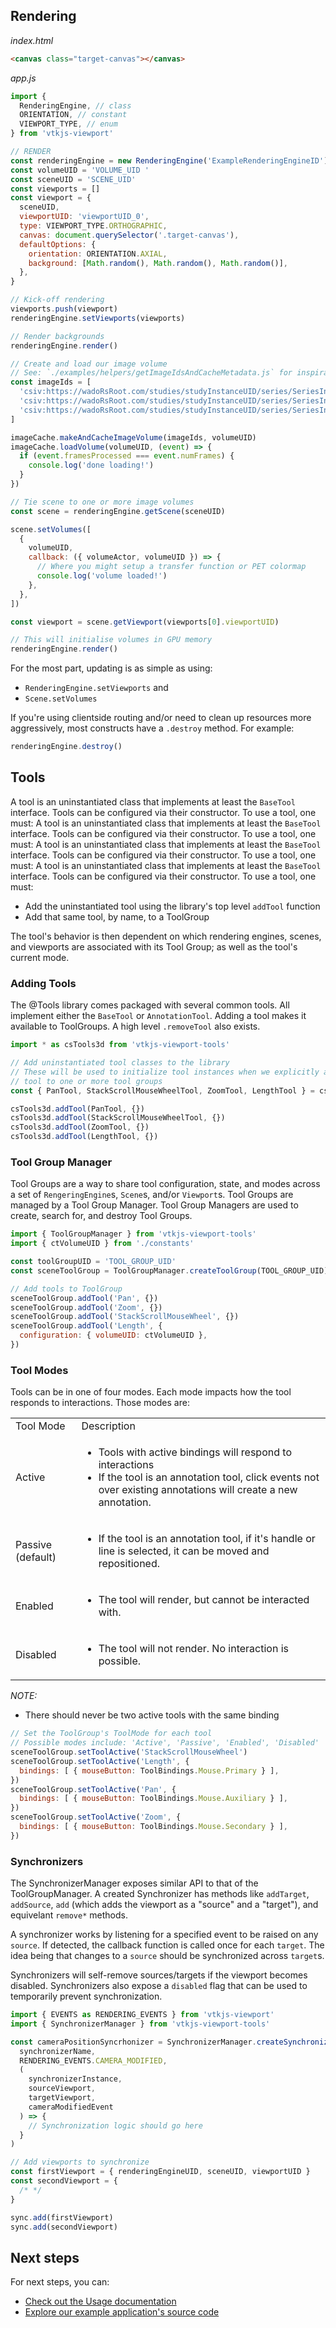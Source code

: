 ## Rendering


_index.html_

```html
<canvas class="target-canvas"></canvas>
```

_app.js_

```js
import {
  RenderingEngine, // class
  ORIENTATION, // constant
  VIEWPORT_TYPE, // enum
} from 'vtkjs-viewport'

// RENDER
const renderingEngine = new RenderingEngine('ExampleRenderingEngineID')
const volumeUID = 'VOLUME_UID '
const sceneUID = 'SCENE_UID'
const viewports = []
const viewport = {
  sceneUID,
  viewportUID: 'viewportUID_0',
  type: VIEWPORT_TYPE.ORTHOGRAPHIC,
  canvas: document.querySelector('.target-canvas'),
  defaultOptions: {
    orientation: ORIENTATION.AXIAL,
    background: [Math.random(), Math.random(), Math.random()],
  },
}

// Kick-off rendering
viewports.push(viewport)
renderingEngine.setViewports(viewports)

// Render backgrounds
renderingEngine.render()

// Create and load our image volume
// See: `./examples/helpers/getImageIdsAndCacheMetadata.js` for inspiration
const imageIds = [
  'csiv:https://wadoRsRoot.com/studies/studyInstanceUID/series/SeriesInstanceUID/instances/SOPInstanceUID/frames/1',
  'csiv:https://wadoRsRoot.com/studies/studyInstanceUID/series/SeriesInstanceUID/instances/SOPInstanceUID/frames/2',
  'csiv:https://wadoRsRoot.com/studies/studyInstanceUID/series/SeriesInstanceUID/instances/SOPInstanceUID/frames/3',
]

imageCache.makeAndCacheImageVolume(imageIds, volumeUID)
imageCache.loadVolume(volumeUID, (event) => {
  if (event.framesProcessed === event.numFrames) {
    console.log('done loading!')
  }
})

// Tie scene to one or more image volumes
const scene = renderingEngine.getScene(sceneUID)

scene.setVolumes([
  {
    volumeUID,
    callback: ({ volumeActor, volumeUID }) => {
      // Where you might setup a transfer function or PET colormap
      console.log('volume loaded!')
    },
  },
])

const viewport = scene.getViewport(viewports[0].viewportUID)

// This will initialise volumes in GPU memory
renderingEngine.render()
```

For the most part, updating is as simple as using:

- `RenderingEngine.setViewports` and
- `Scene.setVolumes`

If you're using clientside routing and/or need to clean up resources more
aggressively, most constructs have a `.destroy` method. For example:

```js
renderingEngine.destroy()
```

## Tools

A tool is an uninstantiated class that implements at least the `BaseTool` interface.
Tools can be configured via their constructor. To use a tool, one must:
A tool is an uninstantiated class that implements at least the `BaseTool` interface.
Tools can be configured via their constructor. To use a tool, one must:
A tool is an uninstantiated class that implements at least the `BaseTool` interface.
Tools can be configured via their constructor. To use a tool, one must:
A tool is an uninstantiated class that implements at least the `BaseTool` interface.
Tools can be configured via their constructor. To use a tool, one must:

- Add the uninstantiated tool using the library's top level `addTool` function
- Add that same tool, by name, to a ToolGroup

The tool's behavior is then dependent on which rendering engines, scenes,
and viewports are associated with its Tool Group; as well as the tool's current
mode.

### Adding Tools

The @Tools library comes packaged with several common tools. All implement either
the `BaseTool` or `AnnotationTool`. Adding a tool makes it available to ToolGroups.
A high level `.removeTool` also exists.

```js
import * as csTools3d from 'vtkjs-viewport-tools'

// Add uninstantiated tool classes to the library
// These will be used to initialize tool instances when we explicitly add each
// tool to one or more tool groups
const { PanTool, StackScrollMouseWheelTool, ZoomTool, LengthTool } = csTools3d

csTools3d.addTool(PanTool, {})
csTools3d.addTool(StackScrollMouseWheelTool, {})
csTools3d.addTool(ZoomTool, {})
csTools3d.addTool(LengthTool, {})
```

### Tool Group Manager

Tool Groups are a way to share tool configuration, state, and modes across
a set of `RengeringEngine`s, `Scene`s, and/or `Viewport`s. Tool Groups are managed
by a Tool Group Manager. Tool Group Managers are used to create, search for, and
destroy Tool Groups.

```js
import { ToolGroupManager } from 'vtkjs-viewport-tools'
import { ctVolumeUID } from './constants'

const toolGroupUID = 'TOOL_GROUP_UID'
const sceneToolGroup = ToolGroupManager.createToolGroup(TOOL_GROUP_UID)

// Add tools to ToolGroup
sceneToolGroup.addTool('Pan', {})
sceneToolGroup.addTool('Zoom', {})
sceneToolGroup.addTool('StackScrollMouseWheel', {})
sceneToolGroup.addTool('Length', {
  configuration: { volumeUID: ctVolumeUID },
})
```

### Tool Modes

Tools can be in one of four modes. Each mode impacts how the tool responds to
interactions. Those modes are:

<table>
  <tr>
    <td>Tool Mode</td>
    <td>Description</td>
  </tr>
  <tr>
    <td>Active</td>
    <td>
      <ul>
        <li>Tools with active bindings will respond to interactions</li>
        <li>If the tool is an annotation tool, click events not over existing annotations
  will create a new annotation.</li>
      </ul>
    </td>
  </tr>
  <tr>
    <td>Passive (default)</td>
    <td>
      <ul>
        <li>If the tool is an annotation tool, if it's handle or line is selected, it
    can be moved and repositioned.</li>
      </ul>
    </td>
  </tr>
  <tr>
    <td>Enabled</td>
    <td>
      <ul>
        <li>The tool will render, but cannot be interacted with.</li>
      </ul>
    </td>
  </tr>
  <tr>
    <td>Disabled</td>
    <td>
      <ul>
        <li>The tool will not render. No interaction is possible.</li>
      </ul>
    </td>
  </tr>
</table>

_NOTE:_

- There should never be two active tools with the same binding

```js
// Set the ToolGroup's ToolMode for each tool
// Possible modes include: 'Active', 'Passive', 'Enabled', 'Disabled'
sceneToolGroup.setToolActive('StackScrollMouseWheel')
sceneToolGroup.setToolActive('Length', {
  bindings: [ { mouseButton: ToolBindings.Mouse.Primary } ],
})
sceneToolGroup.setToolActive('Pan', {
  bindings: [ { mouseButton: ToolBindings.Mouse.Auxiliary } ],
})
sceneToolGroup.setToolActive('Zoom', {
  bindings: [ { mouseButton: ToolBindings.Mouse.Secondary } ],
})
```

### Synchronizers

The SynchronizerManager exposes similar API to that of the ToolGroupManager. A
created Synchronizer has methods like `addTarget`, `addSource`, `add` (which adds
the viewport as a "source" and a "target"), and equivelant `remove*` methods.

A synchronizer works by listening for a specified event to be raised on any `source`.
If detected, the callback function is called once for each `target`. The idea being
that changes to a `source` should be synchronized across `target`s.

Synchronizers will self-remove sources/targets if the viewport becomes disabled.
Synchronizers also expose a `disabled` flag that can be used to temporarily prevent
synchronization.

```js
import { EVENTS as RENDERING_EVENTS } from 'vtkjs-viewport'
import { SynchronizerManager } from 'vtkjs-viewport-tools'

const cameraPositionSyncrhonizer = SynchronizerManager.createSynchronizer(
  synchronizerName,
  RENDERING_EVENTS.CAMERA_MODIFIED,
  (
    synchronizerInstance,
    sourceViewport,
    targetViewport,
    cameraModifiedEvent
  ) => {
    // Synchronization logic should go here
  }
)

// Add viewports to synchronize
const firstViewport = { renderingEngineUID, sceneUID, viewportUID }
const secondViewport = {
  /* */
}

sync.add(firstViewport)
sync.add(secondViewport)
```

## Next steps

For next steps, you can:

- [Check out the Usage documentation](#)
- [Explore our example application's source code](#)
